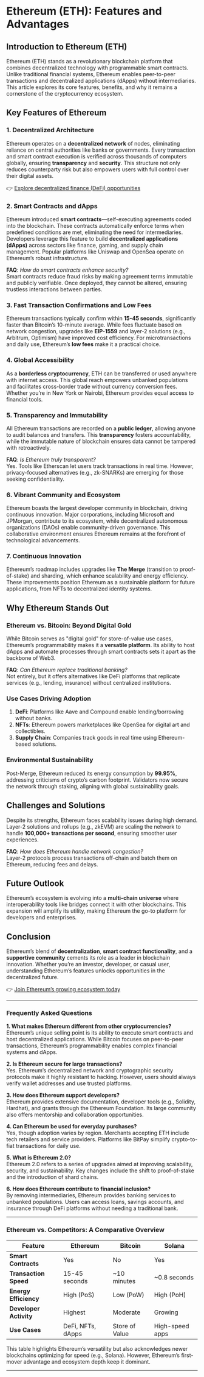 # Ethereum (ETH): Features and Advantages  

## Introduction to Ethereum (ETH)  
Ethereum (ETH) stands as a revolutionary blockchain platform that combines decentralized technology with programmable smart contracts. Unlike traditional financial systems, Ethereum enables peer-to-peer transactions and decentralized applications (dApps) without intermediaries. This article explores its core features, benefits, and why it remains a cornerstone of the cryptocurrency ecosystem.  

## Key Features of Ethereum  

### 1. Decentralized Architecture  
Ethereum operates on a **decentralized network** of nodes, eliminating reliance on central authorities like banks or governments. Every transaction and smart contract execution is verified across thousands of computers globally, ensuring **transparency** and **security**. This structure not only reduces counterparty risk but also empowers users with full control over their digital assets.  

👉 [Explore decentralized finance (DeFi) opportunities](https://bit.ly/okx-bonus)  

### 2. Smart Contracts and dApps  
Ethereum introduced **smart contracts**—self-executing agreements coded into the blockchain. These contracts automatically enforce terms when predefined conditions are met, eliminating the need for intermediaries. Developers leverage this feature to build **decentralized applications (dApps)** across sectors like finance, gaming, and supply chain management. Popular platforms like Uniswap and OpenSea operate on Ethereum’s robust infrastructure.  

**FAQ**: *How do smart contracts enhance security?*  
Smart contracts reduce fraud risks by making agreement terms immutable and publicly verifiable. Once deployed, they cannot be altered, ensuring trustless interactions between parties.  

### 3. Fast Transaction Confirmations and Low Fees  
Ethereum transactions typically confirm within **15-45 seconds**, significantly faster than Bitcoin’s 10-minute average. While fees fluctuate based on network congestion, upgrades like **EIP-1559** and layer-2 solutions (e.g., Arbitrum, Optimism) have improved cost efficiency. For microtransactions and daily use, Ethereum’s **low fees** make it a practical choice.  

### 4. Global Accessibility  
As a **borderless cryptocurrency**, ETH can be transferred or used anywhere with internet access. This global reach empowers unbanked populations and facilitates cross-border trade without currency conversion fees. Whether you’re in New York or Nairobi, Ethereum provides equal access to financial tools.  

### 5. Transparency and Immutability  
All Ethereum transactions are recorded on a **public ledger**, allowing anyone to audit balances and transfers. This **transparency** fosters accountability, while the immutable nature of blockchain ensures data cannot be tampered with retroactively.  

**FAQ**: *Is Ethereum truly transparent?*  
Yes. Tools like Etherscan let users track transactions in real time. However, privacy-focused alternatives (e.g., zk-SNARKs) are emerging for those seeking confidentiality.  

### 6. Vibrant Community and Ecosystem  
Ethereum boasts the largest developer community in blockchain, driving continuous innovation. Major corporations, including Microsoft and JPMorgan, contribute to its ecosystem, while decentralized autonomous organizations (DAOs) enable community-driven governance. This collaborative environment ensures Ethereum remains at the forefront of technological advancements.  

### 7. Continuous Innovation  
Ethereum’s roadmap includes upgrades like **The Merge** (transition to proof-of-stake) and sharding, which enhance scalability and energy efficiency. These improvements position Ethereum as a sustainable platform for future applications, from NFTs to decentralized identity systems.  

## Why Ethereum Stands Out  

### Ethereum vs. Bitcoin: Beyond Digital Gold  
While Bitcoin serves as "digital gold" for store-of-value use cases, Ethereum’s programmability makes it a **versatile platform**. Its ability to host dApps and automate processes through smart contracts sets it apart as the backbone of Web3.  

**FAQ**: *Can Ethereum replace traditional banking?*  
Not entirely, but it offers alternatives like DeFi platforms that replicate services (e.g., lending, insurance) without centralized institutions.  

### Use Cases Driving Adoption  
1. **DeFi**: Platforms like Aave and Compound enable lending/borrowing without banks.  
2. **NFTs**: Ethereum powers marketplaces like OpenSea for digital art and collectibles.  
3. **Supply Chain**: Companies track goods in real time using Ethereum-based solutions.  

### Environmental Sustainability  
Post-Merge, Ethereum reduced its energy consumption by **99.95%**, addressing criticisms of crypto’s carbon footprint. Validators now secure the network through staking, aligning with global sustainability goals.  

## Challenges and Solutions  
Despite its strengths, Ethereum faces scalability issues during high demand. Layer-2 solutions and rollups (e.g., zkEVM) are scaling the network to handle **100,000+ transactions per second**, ensuring smoother user experiences.  

**FAQ**: *How does Ethereum handle network congestion?*  
Layer-2 protocols process transactions off-chain and batch them on Ethereum, reducing fees and delays.  

## Future Outlook  
Ethereum’s ecosystem is evolving into a **multi-chain universe** where interoperability tools like bridges connect it with other blockchains. This expansion will amplify its utility, making Ethereum the go-to platform for developers and enterprises.  

## Conclusion  
Ethereum’s blend of **decentralization**, **smart contract functionality**, and a **supportive community** cements its role as a leader in blockchain innovation. Whether you’re an investor, developer, or casual user, understanding Ethereum’s features unlocks opportunities in the decentralized future.  

👉 [Join Ethereum’s growing ecosystem today](https://bit.ly/okx-bonus)  

---

### Frequently Asked Questions  

**1. What makes Ethereum different from other cryptocurrencies?**  
Ethereum’s unique selling point is its ability to execute smart contracts and host decentralized applications. While Bitcoin focuses on peer-to-peer transactions, Ethereum’s programmability enables complex financial systems and dApps.  

**2. Is Ethereum secure for large transactions?**  
Yes. Ethereum’s decentralized network and cryptographic security protocols make it highly resistant to hacking. However, users should always verify wallet addresses and use trusted platforms.  

**3. How does Ethereum support developers?**  
Ethereum provides extensive documentation, developer tools (e.g., Solidity, Hardhat), and grants through the Ethereum Foundation. Its large community also offers mentorship and collaboration opportunities.  

**4. Can Ethereum be used for everyday purchases?**  
Yes, though adoption varies by region. Merchants accepting ETH include tech retailers and service providers. Platforms like BitPay simplify crypto-to-fiat transactions for daily use.  

**5. What is Ethereum 2.0?**  
Ethereum 2.0 refers to a series of upgrades aimed at improving scalability, security, and sustainability. Key changes include the shift to proof-of-stake and the introduction of shard chains.  

**6. How does Ethereum contribute to financial inclusion?**  
By removing intermediaries, Ethereum provides banking services to unbanked populations. Users can access loans, savings accounts, and insurance through DeFi platforms without needing a traditional bank.  

--- 

### Ethereum vs. Competitors: A Comparative Overview  

| Feature               | Ethereum       | Bitcoin        | Solana         |  
|-----------------------|----------------|----------------|----------------|  
| **Smart Contracts**   | Yes            | No             | Yes            |  
| **Transaction Speed** | 15-45 seconds  | ~10 minutes    | ~0.8 seconds   |  
| **Energy Efficiency** | High (PoS)     | Low (PoW)      | High (PoH)     |  
| **Developer Activity**| Highest        | Moderate       | Growing        |  
| **Use Cases**         | DeFi, NFTs, dApps | Store of Value | High-speed apps |  

This table highlights Ethereum’s versatility but also acknowledges newer blockchains optimizing for speed (e.g., Solana). However, Ethereum’s first-mover advantage and ecosystem depth keep it dominant.  

---
